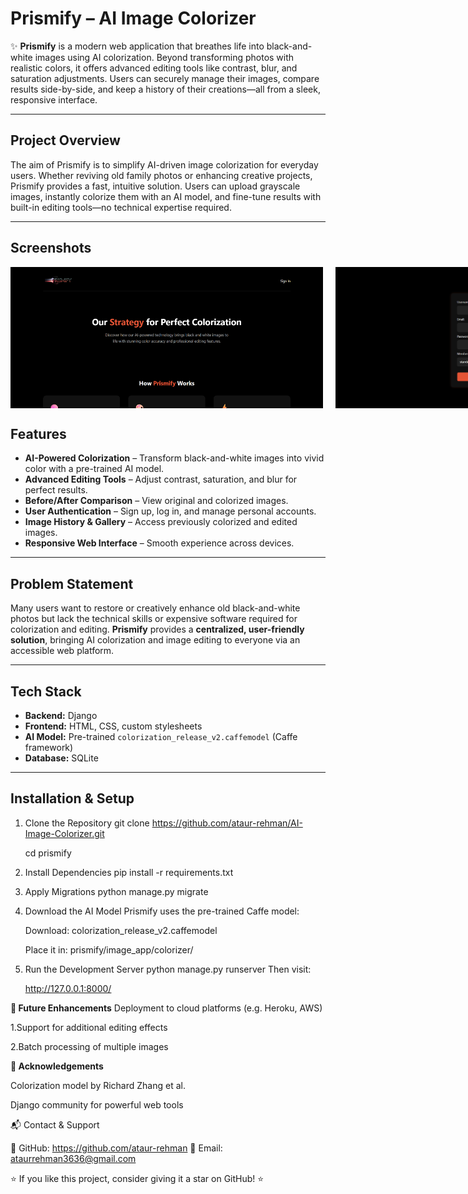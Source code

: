 # Prismify – AI Image Colorizer

✨ **Prismify** is a modern web application that breathes life into black-and-white images using AI colorization. Beyond transforming photos with realistic colors, it offers advanced editing tools like contrast, blur, and saturation adjustments. Users can securely manage their images, compare results side-by-side, and keep a history of their creations—all from a sleek, responsive interface.

---

## Project Overview

The aim of Prismify is to simplify AI-driven image colorization for everyday users. Whether reviving old family photos or enhancing creative projects, Prismify provides a fast, intuitive solution. Users can upload grayscale images, instantly colorize them with an AI model, and fine-tune results with built-in editing tools—no technical expertise required.

---

## Screenshots
  <div style="display: flex; justify-content: space-between; gap: 20px;">
<img src="home.png" alt="Home Page" width="500" />
<img src="signup.png" alt="SignUp Page" width="500" />
<img src="dashboard.png" alt="Dashboard" width="500" />
<img src="upload.png" alt="Upload Page" width="500" />
<img src="canvas.png" alt="Editing Page" width="500" />
<img src="colorize.png" alt="Colorize Page" width="500" />
</div>

## Features

- **AI-Powered Colorization** – Transform black-and-white images into vivid color with a pre-trained AI model.
- **Advanced Editing Tools** – Adjust contrast, saturation, and blur for perfect results.
- **Before/After Comparison** – View original and colorized images.
- **User Authentication** – Sign up, log in, and manage personal accounts.
- **Image History & Gallery** – Access previously colorized and edited images.
- **Responsive Web Interface** – Smooth experience across devices.

---

## Problem Statement

Many users want to restore or creatively enhance old black-and-white photos but lack the technical skills or expensive software required for colorization and editing. **Prismify** provides a **centralized, user-friendly solution**, bringing AI colorization and image editing to everyone via an accessible web platform.

---

## Tech Stack

- **Backend:** Django
- **Frontend:** HTML, CSS, custom stylesheets
- **AI Model:** Pre-trained `colorization_release_v2.caffemodel` (Caffe framework)
- **Database:** SQLite

---

##  Installation & Setup

1. Clone the Repository
git clone https://github.com/ataur-rehman/AI-Image-Colorizer.git

     cd prismify

2. Install Dependencies
pip install -r requirements.txt

3. Apply Migrations
python manage.py migrate

4. Download the AI Model
Prismify uses the pre-trained Caffe model:

    Download:
    colorization_release_v2.caffemodel

    Place it in:
    prismify/image_app/colorizer/

5. Run the Development Server
python manage.py runserver
Then visit:

    http://127.0.0.1:8000/

**🌱 Future Enhancements**
Deployment to cloud platforms (e.g. Heroku, AWS)

1.Support for additional editing effects

2.Batch processing of multiple images

**🙌 Acknowledgements**

Colorization model by Richard Zhang et al.

Django community for powerful web tools

📬 Contact & Support

💼 GitHub: https://github.com/ataur-rehman
📩 Email: ataurrehman3636@gmail.com

⭐ If you like this project, consider giving it a star on GitHub! ⭐
